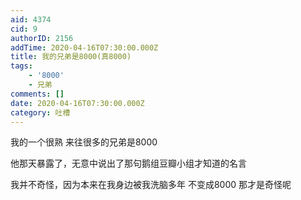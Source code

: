 ```yaml
---
aid: 4374
cid: 9
authorID: 2156
addTime: 2020-04-16T07:30:00.000Z
title: 我的兄弟是8000(真8000)
tags:
    - '8000'
    - 兄弟
comments: []
date: 2020-04-16T07:30:00.000Z
category: 吐槽
---
```


我的一个很熟 来往很多的兄弟是8000

他那天暴露了，无意中说出了那句鹅组豆瓣小组才知道的名言

我并不奇怪，因为本来在我身边被我洗脑多年 不变成8000 那才是奇怪呢
